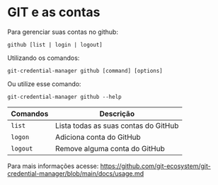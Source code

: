 # GIT e as contas

Para gerenciar suas contas no github:

    github [list | login | logout]

Utilizando os comandos:

    git-credential-manager github [command] [options]
    
Ou utilize esse comando:    

    git-credential-manager github --help

| Comandos | Descrição                          |
| -------- | ---------------------------------|
| `list` | Lista todas as suas contas do GitHub |
| `logon` | Adiciona conta do GitHub        |
| `logout` <account> | Remove alguma conta do GitHub |


Para mais informações acesse: 
https://github.com/git-ecosystem/git-credential-manager/blob/main/docs/usage.md


